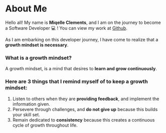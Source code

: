 # About Me

Hello all! My name is **Miqelle Clements**, and I am on the journey to become a Software Developer 💻 ! You can view my work at [Github](https://github.com/miqelle).

As I am embarking on this developer journey, I have come to realize that a **growth mindset is necessary**.

### What is a growth mindset?
 
A growth mindset, is a mind that desires to **learn and grow continuously**.

### Here are 3 things that I remind myself of to keep a growth mindset:

1. Listen to others when they are **providing feedback**, and implement the information given.
2. Persevere through challenges, and **do not give up** because this builds your skill set.
3. Remain dedicated to **consistency** because this creates a continuous cycle of growth throughout life.
